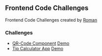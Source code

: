 ## Frontend Code Challenges

Frontend Code Challenges created by [Roman](https://roman-tufail.vercel.app)

### Challenges

- [QR-Code Component](https://www.frontendmentor.io/challenges/qr-code-component-iux_sIO_H) [Demo](https://frontendweb-challenges.netlify.app/qr-code-card) 
- [Tip Calculator App](https://www.frontendmentor.io/challenges/tip-calculator-app-ugJNGbJUX) [Demo](https://frontendweb-challenges.netlify.app/tip-calculator)
